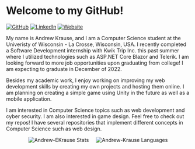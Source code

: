 # Welcome to my GitHub!

[![GitHub](https://img.shields.io/badge/-GitHub-informational?style=flat-square&logo=github&logoColor=white&colorB=616161&labelColor=black)](https://github.com/andrew-ekrause)
[![LinkedIn](https://img.shields.io/badge/-LinkedIn-informational?style=flat-square&logo=linkedin&logoColor=0072b1&colorB=616161&labelColor=black)](https://www.linkedin.com/in/andrew-krause-b6aa21179/)
[![Website](https://img.shields.io/badge/Web-Andrew-informational?style=flat-square&colorB=616161&labelColor=527C9D)](https://andrewkrause.dev)

My name is Andrew Krause, and I am a Computer Science student at the Univeristy of Wisconsin - La Crosse, Wisconsin, USA. I recently completed a Software Development internship with Kwik Trip Inc. this past summer where I utilized technologies such as ASP.NET Core Blazor and Telerik. I am looking forward to more job opportunities upon graduating from college! I am expecting to graduate in December of 2022.

Besides my academic work, I enjoy working on improving my web development skills by creating my own projects and hosting them online. I am planning on creating a simple game using Unity in the future as well as a mobile application.

I am interested in Computer Science topics such as web development and cyber security. I am also interested in game design.
Feel free to check out my repos! I have several repositories that implement different concepts in Computer Science such as web design.

<p align="center"> <img src="https://github-readme-stats.vercel.app/api?username=andrew-ekrause&show_icons=true&theme=city_lights&count_private=true" alt="Andrew-EKrause Stats" /> &nbsp;&nbsp;&nbsp; <img src="https://github-readme-stats.vercel.app/api/top-langs?username=andrew-ekrause&show_icons=true&theme=city_lights&count_private=true&layout=compact" alt="Andrew-Krause Languages" />

<!--
**Andrew-EKrause/Andrew-EKrause** is a ✨ _special_ ✨ repository because its `README.md` (this file) appears on your GitHub profile.

Here are some ideas to get you started:

- 🔭 I’m currently working on ...
- 🌱 I’m currently learning ...
- 👯 I’m looking to collaborate on ...
- 🤔 I’m looking for help with ...
- 💬 Ask me about ...
- 📫 How to reach me: ...
- 😄 Pronouns: ...
- ⚡ Fun fact: ...
-->
